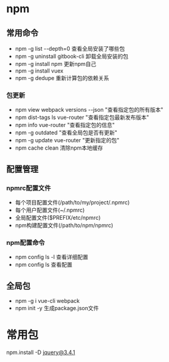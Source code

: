 # npm

## 常用命令
* npm -g list --depth=0  查看全局安装了哪些包
* npm -g uninstall gitbook-cli  卸载全局安装的包
* npm -g install npm  更新npm自己
* npm -g install vuex
* npm -g dedupe  重新计算包的依赖关系

### 包更新
* npm view webpack versions --json "查看指定包的所有版本"
* npm dist-tags ls vue-router  "查看指定包最新发布版本"
* npm info vue-router "查看指定包的信息"
* npm -g outdated "查看全局包是否有更新"
* npm -g update vue-router "更新指定的包"
* npm cache clean  清除npm本地缓存

## 配置管理  
### npmrc配置文件
* 每个项目配置文件(/path/to/my/project/.npmrc)
* 每个用户配置文件(~/.npmrc)
* 全局配置文件($PREFIX/etc/npmrc)
* npm构建配置文件(/path/to/npm/npmrc)

### npm配置命令
* npm config ls -l   查看详细配置
* npm config ls    查看配置


## 全局包
* npm -g i vue-cli webpack  
* npm init -y 生成package.json文件



# 常用包
npm.install -D jquery@3.4.1







































